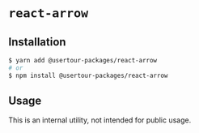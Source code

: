# `react-arrow`

## Installation

```sh
$ yarn add @usertour-packages/react-arrow
# or
$ npm install @usertour-packages/react-arrow
```

## Usage

This is an internal utility, not intended for public usage.
